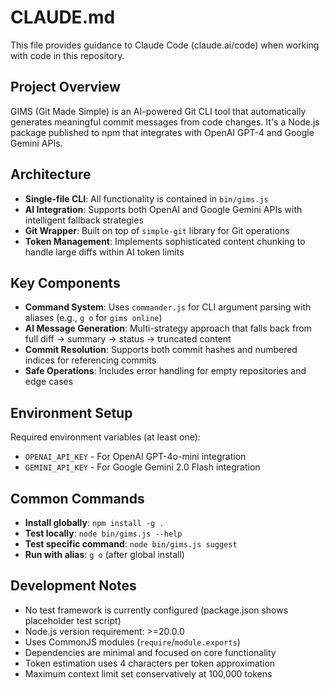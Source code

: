 # CLAUDE.md

This file provides guidance to Claude Code (claude.ai/code) when working with code in this repository.

## Project Overview

GIMS (Git Made Simple) is an AI-powered Git CLI tool that automatically generates meaningful commit messages from code changes. It's a Node.js package published to npm that integrates with OpenAI GPT-4 and Google Gemini APIs.

## Architecture

- **Single-file CLI**: All functionality is contained in `bin/gims.js`
- **AI Integration**: Supports both OpenAI and Google Gemini APIs with intelligent fallback strategies
- **Git Wrapper**: Built on top of `simple-git` library for Git operations
- **Token Management**: Implements sophisticated content chunking to handle large diffs within AI token limits

## Key Components

- **Command System**: Uses `commander.js` for CLI argument parsing with aliases (e.g., `g o` for `gims online`)
- **AI Message Generation**: Multi-strategy approach that falls back from full diff → summary → status → truncated content
- **Commit Resolution**: Supports both commit hashes and numbered indices for referencing commits
- **Safe Operations**: Includes error handling for empty repositories and edge cases

## Environment Setup

Required environment variables (at least one):
- `OPENAI_API_KEY` - For OpenAI GPT-4o-mini integration
- `GEMINI_API_KEY` - For Google Gemini 2.0 Flash integration

## Common Commands

- **Install globally**: `npm install -g .`
- **Test locally**: `node bin/gims.js --help`
- **Test specific command**: `node bin/gims.js suggest`
- **Run with alias**: `g o` (after global install)

## Development Notes

- No test framework is currently configured (package.json shows placeholder test script)
- Node.js version requirement: >=20.0.0
- Uses CommonJS modules (`require`/`module.exports`)
- Dependencies are minimal and focused on core functionality
- Token estimation uses 4 characters per token approximation
- Maximum context limit set conservatively at 100,000 tokens